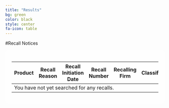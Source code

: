```yaml
---
title: "Results"
bg: green
color: black
style: center
fa-icon: table
---
```


#Recall Notices

<div class="table-responsive" style="background-color: rgba(255, 255, 255, .8); border-radius: 10px; padding: 20px;">
	<table id="themeTable" class="table">
		<thead>
			<tr>
				<th>Product</th>
				<th>Recall Reason</th>
				<th>Recall Initiation Date</th>
				<th>Recall Number</th>
				<th>Recalling Firm</th>
				<th>Classification</th>
				<th>Code Info</th>
				<th>Distribution Pattern</th>
			</tr>
		</thead>
		<tbody id="table_body">
			<tr>
				<td colspan="8">You have not yet searched for any recalls.</td>
			</tr>
		</tbody>
	</table>
</div>

<div id="shareDiv" style="background-color: rgba(255, 255, 255, .8); border-radius: 10px; padding: 20px; width: 100%; display: none; margin-top: 10px;">
	<h3 style="float: left;">Share Results:</h3>
	<input type="textbox" style="width: 100%;" id="searchURL"></input>
</div>